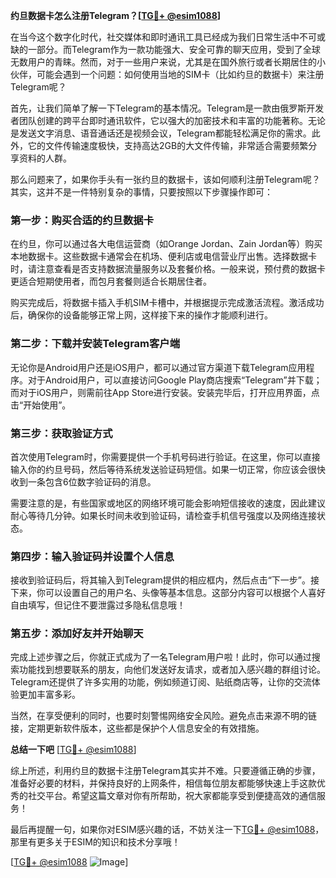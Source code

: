 **约旦数据卡怎么注册Telegram？[[TG💪+ @esim1088](https://t.me/s/esim1088)]**

在当今这个数字化时代，社交媒体和即时通讯工具已经成为我们日常生活中不可或缺的一部分。而Telegram作为一款功能强大、安全可靠的聊天应用，受到了全球无数用户的青睐。然而，对于一些用户来说，尤其是在国外旅行或者长期居住的小伙伴，可能会遇到一个问题：如何使用当地的SIM卡（比如约旦的数据卡）来注册Telegram呢？

首先，让我们简单了解一下Telegram的基本情况。Telegram是一款由俄罗斯开发者团队创建的跨平台即时通讯软件，它以强大的加密技术和丰富的功能著称。无论是发送文字消息、语音通话还是视频会议，Telegram都能轻松满足你的需求。此外，它的文件传输速度极快，支持高达2GB的大文件传输，非常适合需要频繁分享资料的人群。

那么问题来了，如果你手头有一张约旦的数据卡，该如何顺利注册Telegram呢？其实，这并不是一件特别复杂的事情，只要按照以下步骤操作即可：

### 第一步：购买合适的约旦数据卡

在约旦，你可以通过各大电信运营商（如Orange Jordan、Zain Jordan等）购买本地数据卡。这些数据卡通常会在机场、便利店或电信营业厅出售。选择数据卡时，请注意查看是否支持数据流量服务以及套餐价格。一般来说，预付费的数据卡更适合短期使用者，而包月套餐则适合长期居住者。

购买完成后，将数据卡插入手机SIM卡槽中，并根据提示完成激活流程。激活成功后，确保你的设备能够正常上网，这样接下来的操作才能顺利进行。

### 第二步：下载并安装Telegram客户端

无论你是Android用户还是iOS用户，都可以通过官方渠道下载Telegram应用程序。对于Android用户，可以直接访问Google Play商店搜索“Telegram”并下载；而对于iOS用户，则需前往App Store进行安装。安装完毕后，打开应用界面，点击“开始使用”。

### 第三步：获取验证方式

首次使用Telegram时，你需要提供一个手机号码进行验证。在这里，你可以直接输入你的约旦号码，然后等待系统发送验证码短信。如果一切正常，你应该会很快收到一条包含6位数字验证码的消息。

需要注意的是，有些国家或地区的网络环境可能会影响短信接收的速度，因此建议耐心等待几分钟。如果长时间未收到验证码，请检查手机信号强度以及网络连接状态。

### 第四步：输入验证码并设置个人信息

接收到验证码后，将其输入到Telegram提供的相应框内，然后点击“下一步”。接下来，你可以设置自己的用户名、头像等基本信息。这部分内容可以根据个人喜好自由填写，但记住不要泄露过多隐私信息哦！

### 第五步：添加好友并开始聊天

完成上述步骤之后，你就正式成为了一名Telegram用户啦！此时，你可以通过搜索功能找到想要联系的朋友，向他们发送好友请求，或者加入感兴趣的群组讨论。Telegram还提供了许多实用的功能，例如频道订阅、贴纸商店等，让你的交流体验更加丰富多彩。

当然，在享受便利的同时，也要时刻警惕网络安全风险。避免点击来源不明的链接，定期更新软件版本，这些都是保护个人信息安全的有效措施。

**总结一下吧** [[TG💪+ @esim1088](https://t.me/s/esim1088)]

综上所述，利用约旦的数据卡注册Telegram其实并不难。只要遵循正确的步骤，准备好必要的材料，并保持良好的上网条件，相信每位朋友都能够快速上手这款优秀的社交平台。希望这篇文章对你有所帮助，祝大家都能享受到便捷高效的通信服务！

最后再提醒一句，如果你对ESIM感兴趣的话，不妨关注一下[TG💪+ @esim1088](https://t.me/s/esim1088)，那里有更多关于ESIM的知识和技术分享哦！

[[TG💪+ @esim1088](https://t.me/s/esim1088) ![Image](https://i.postimg.cc/4NQfJmqS/Snipaste-2025-05-13-00-14-12.png)]